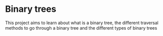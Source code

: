 # Binary trees

This project aims to learn about what is a binary tree, the different traversal methods to go through a binary tree and the different types of binary trees 
